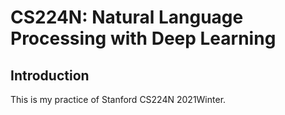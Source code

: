 # CS224N: Natural Language Processing with Deep Learning

## Introduction
This is my practice of Stanford CS224N 2021Winter.


